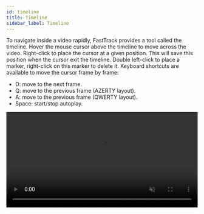 ```yaml
---
id: timeline
title: Timeline
sidebar_label: Timeline
---
```


To navigate inside a video rapidly, FastTrack provides a tool called the timeline.
Hover the mouse cursor above the timeline to move across the video. Right-click to place the cursor at a given position. This will save this position when the cursor exit the timeline. Double left-click to place a marker, right-click on this marker to delete it.
Keyboard shortcuts are available to move the cursor frame by frame:

* D: move to the next frame.
* Q: move to the previous frame (AZERTY layout).
* A: move to the previous frame (QWERTY layout).
* Space: start/stop autoplay.

<video width="100%" muted autoplay controls loop>
  <source src="assets/timeline.webm" type="video/webm"></source>
</video> 
